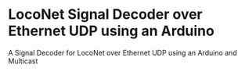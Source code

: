 # LocoNet Signal Decoder over Ethernet UDP using an Arduino
A Signal Decoder for LocoNet over Ethernet UDP using an Arduino and Multicast